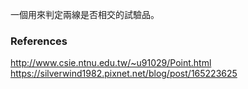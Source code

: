 一個用來判定兩線是否相交的試驗品。

### References ###

http://www.csie.ntnu.edu.tw/~u91029/Point.html
https://silverwind1982.pixnet.net/blog/post/165223625